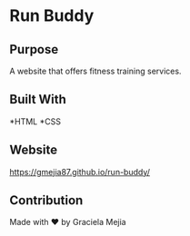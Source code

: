 # Run Buddy

## Purpose
A website that offers fitness training services.

## Built With
*HTML
*CSS

## Website
https://gmejia87.github.io/run-buddy/

## Contribution
Made with ❤️ by Graciela Mejia
